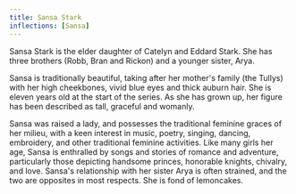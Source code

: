```yaml
---
title: Sansa Stark
inflections: [Sansa]
---
```


Sansa Stark is the elder daughter of Catelyn and Eddard Stark. She has three brothers (Robb, Bran and Rickon) and a younger sister, Arya.

Sansa is traditionally beautiful, taking after her mother's family (the Tullys) with her high cheekbones, vivid blue eyes and thick auburn hair. She is eleven years old at the start of the series. As she has grown up, her figure has been described as tall, graceful and womanly.

Sansa was raised a lady, and possesses the traditional feminine graces of her milieu, with a keen interest in music, poetry, singing, dancing, embroidery, and other traditional feminine activities. Like many girls her age, Sansa is enthralled by songs and stories of romance and adventure, particularly those depicting handsome princes, honorable knights, chivalry, and love. Sansa's relationship with her sister Arya is often strained, and the two are opposites in most respects. She is fond of lemoncakes.


